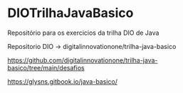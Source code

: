 # DIOTrilhaJavaBasico
Repositório para os exercicios da trilha DIO de Java


Repositorio DIO -> digitalinnovationone/trilha-java-basico

https://github.com/digitalinnovationone/trilha-java-basico/tree/main/desafios


https://glysns.gitbook.io/java-basico/
